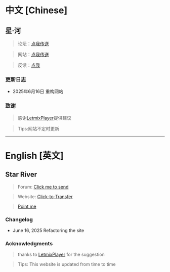 #  中文 [Chinese]

## 星·河
>论坛：[点我传送](https://wujiarui.ct.ws/bbs/ "吴佳瑞的网站")

>网站：[点我传送](https://wujiarui2023.github.io/ "点我传送")

>反馈：[点我](https://github.com/wujiarui2023/wujiarui2023.github.io/issues "点我反馈")
### 更新日志
- 2025年6月16日 重构网站

### 致谢
>感谢[LetmixPlayer](https://github.com/LetmixPlayer)提供建议

>Tips:网站不定时更新

---
# English [英文]

## Star River
>Forum: [Click me to send](https://wujiarui.ct.ws/bbs/ "Wu Jiarui's website")

>Website: [Click-to-Transfer](https://wujiarui2023.github.io/ "Click-to-Transfer")

>[Point me](https://github.com/wujiarui2023/wujiarui2023.github.io/issues "Click for feedback")

### Changelog
- June 16, 2025 Refactoring the site

### Acknowledgments
> thanks to [LetmixPlayer](https://github.com/LetmixPlayer) for the suggestion

> Tips: This website is updated from time to time

